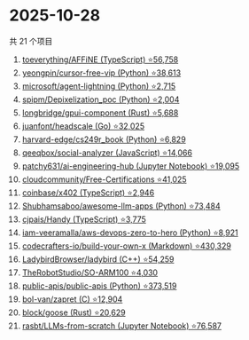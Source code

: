 # 2025-10-28

共 21 个项目

<!-- BEGIN GITHUB -->
<!-- 最后更新时间 2025-10-28 22:09:48 +0800 -->
1. [toeverything/AFFiNE (TypeScript) ⭐56,758](https://github.com/toeverything/AFFiNE)
1. [yeongpin/cursor-free-vip (Python) ⭐38,613](https://github.com/yeongpin/cursor-free-vip)
1. [microsoft/agent-lightning (Python) ⭐2,715](https://github.com/microsoft/agent-lightning)
1. [spipm/Depixelization_poc (Python) ⭐2,004](https://github.com/spipm/Depixelization_poc)
1. [longbridge/gpui-component (Rust) ⭐5,688](https://github.com/longbridge/gpui-component)
1. [juanfont/headscale (Go) ⭐32,025](https://github.com/juanfont/headscale)
1. [harvard-edge/cs249r_book (Python) ⭐6,829](https://github.com/harvard-edge/cs249r_book)
1. [qeeqbox/social-analyzer (JavaScript) ⭐14,066](https://github.com/qeeqbox/social-analyzer)
1. [patchy631/ai-engineering-hub (Jupyter Notebook) ⭐19,095](https://github.com/patchy631/ai-engineering-hub)
1. [cloudcommunity/Free-Certifications ⭐41,025](https://github.com/cloudcommunity/Free-Certifications)
1. [coinbase/x402 (TypeScript) ⭐2,946](https://github.com/coinbase/x402)
1. [Shubhamsaboo/awesome-llm-apps (Python) ⭐73,484](https://github.com/Shubhamsaboo/awesome-llm-apps)
1. [cjpais/Handy (TypeScript) ⭐3,775](https://github.com/cjpais/Handy)
1. [iam-veeramalla/aws-devops-zero-to-hero (Python) ⭐8,921](https://github.com/iam-veeramalla/aws-devops-zero-to-hero)
1. [codecrafters-io/build-your-own-x (Markdown) ⭐430,329](https://github.com/codecrafters-io/build-your-own-x)
1. [LadybirdBrowser/ladybird (C++) ⭐54,259](https://github.com/LadybirdBrowser/ladybird)
1. [TheRobotStudio/SO-ARM100 ⭐4,030](https://github.com/TheRobotStudio/SO-ARM100)
1. [public-apis/public-apis (Python) ⭐373,519](https://github.com/public-apis/public-apis)
1. [bol-van/zapret (C) ⭐12,904](https://github.com/bol-van/zapret)
1. [block/goose (Rust) ⭐20,629](https://github.com/block/goose)
1. [rasbt/LLMs-from-scratch (Jupyter Notebook) ⭐76,587](https://github.com/rasbt/LLMs-from-scratch)
<!-- END GITHUB -->
